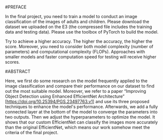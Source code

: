 #PREFACE

In the final project, you need to train a model to conduct an image classification of the images of adults and children. Please download the dataset we uploaded on the E3 (the compressed file includes the training data and testing data). Please use the toolbox of PyTorch to build the model.

Try to achieve a higher accuracy. The higher the accuracy, the higher the score. Moreover, you need to consider both model complexity (number of parameters) and computational complexity (FLOPs). Approaches with smaller models and faster computation speed for testing will receive higher scores.

#ABSTRACT

Here, we first do some research on the model frequently applied to the image classification and compare their performance on our dataset to find out the most suitable model. Moreover, we refer to a paper “Improving Object Detection using Enhanced EfficientNet Architecture” [https://doi.org/10.25394/PGS.23497763.v1] and use its three proposed techniques to enhance the model's performance. Afterwards, we add a fully connected layer at the bottom of the model to converge the parameters into two outputs. Then we adjust the hyperparameters to optimize the model. It shows that our custom EfficientNet can classify the images more accurately than the original EfficientNet, which means our work somehow meet the criteria of the final project.

